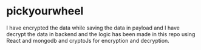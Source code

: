 # pickyourwheel

I have encrypted the data while saving the data in payload and I have decrypt the data in backend and the logic has been made in this repo using React and mongodb and cryptoJs for encryption and decryption.
